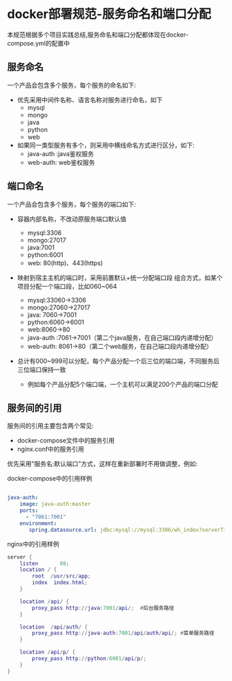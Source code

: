 # docker部署规范-服务命名和端口分配

本规范根据多个项目实践总结,服务命名和端口分配都体现在docker-compose.yml的配置中

## 服务命名

一个产品会包含多个服务，每个服务的命名如下:

- 优先采用中间件名称、语言名称对服务进行命名，如下
  - mysql
  - mongo
  - java
  - python
  - web
- 如果同一类型服务有多个，则采用中横线命名方式进行区分，如下:
  - java-auth :java鉴权服务
  - web-auth: web鉴权服务

## 端口命名

一个产品会包含多个服务，每个服务的端口如下:

- 容器内部名称，不改动原服务端口默认值
  - mysql:3306
  - mongo:27017
  - java:7001
  - python:6001
  - web: 80(http)、443(https)
- 映射到宿主主机的端口时，采用前置默认+统一分配端口段 组合方式，如某个项目分配一个端口段，比如060~064
  - mysql:33060->3306
  - mongo:27060->27017
  - java: 7060->7001
  - python:6060->6001 
  - web:8060->80
  - java-auth :7061->7001（第二个java服务，在自己端口段内递增分配）
  - web-auth: 8061->80（第二个web服务，在自己端口段内递增分配）
  
- 总计有000~999可以分配，每个产品分配一个后三位的端口端，不同服务后三位端口保持一致
  - 例如每个产品分配5个端口端，一个主机可以满足200个产品的端口分配


## 服务间的引用

服务间的引用主要包含两个常见:

- docker-compose文件中的服务引用
- nginx.conf中的服务引用

优先采用"服务名:默认端口”方式，这样在重新部署时不用做调整，例如:

docker-compose中的引用样例

```yml

java-auth:
    image: java-auth:master
    ports:
      - "7061:7001"
    environment:
       spring.datasource.url: jdbc:mysql://mysql:3306/wh_index?serverTimezone=Asia/Shanghai&characterEncoding=utf8&useSSL=false&autoReconnect=true
```

nginx中的引用样例

```lua
server {
    listen       80;
    location / {
        root  /usr/src/app;
        index  index.html;
    }

    location /api/ {
        proxy_pass http://java:7001/api/;  #后台服务路径
    }

    location  /api/auth/ {
        proxy_pass http://java-auth:7001/api/auth/api/; #菜单服务路径
    }

    location /api/p/ {
        proxy_pass http://python:6001/api/p/;
    }
}
```